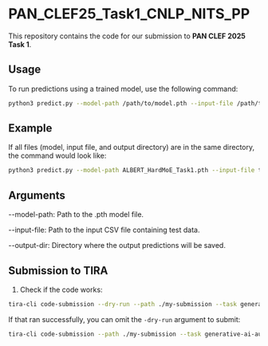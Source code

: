 # PAN_CLEF25_Task1_CNLP_NITS_PP

This repository contains the code for our submission to **PAN CLEF 2025 Task 1**.

## Usage

To run predictions using a trained model, use the following command:

```bash
python3 predict.py --model-path /path/to/model.pth --input-file /path/to/test.csv --output-dir /path/to/output/dir
```

## Example
If all files (model, input file, and output directory) are in the same directory, the command would look like:
```bash
python3 predict.py --model-path ALBERT_HardMoE_Task1.pth --input-file test.csv --output-dir output
```

## Arguments

--model-path: Path to the .pth model file.

--input-file: Path to the input CSV file containing test data.

--output-dir: Directory where the output predictions will be saved.


## Submission to TIRA
1. Check if the code works:
  ```bash
  tira-cli code-submission --dry-run --path ./my-submission --task generative-ai-authorship-verification-panclef-2025 --dataset pan25-generative-ai-detection-smoke-test-20250428-training --mount-hf-model albert-base-v2
  ```

  If that ran successfully, you can omit the `-dry-run` argument to submit:
  ```bash
  tira-cli code-submission --path ./my-submission --task generative-ai-authorship-verification-panclef-2025 --dataset pan25-generative-ai-detection-smoke-test-20250428-training --mount-hf-model albert-base-v2
  ```
